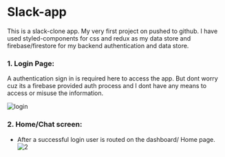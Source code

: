# Slack-app
  This is a slack-clone app. My very first project on pushed to github.
  I have used styled-components for css and redux as my data store and firebase/firestore for my backend authentication and data store.

### 1. Login Page:
A authentication sign in is required here to access the app. But dont worry cuz its a firebase provided auth process and I dont have any means to access or misuse the information.

![login](https://user-images.githubusercontent.com/76589507/114580354-677cde80-9c9c-11eb-8ba9-d96b6c1ea4b6.PNG)

### 2. Home/Chat screen:
 - After a successful login user is routed on the dashboard/ Home page.
![2](https://user-images.githubusercontent.com/76589507/114580588-9a26d700-9c9c-11eb-90ab-a2d097352346.PNG)
